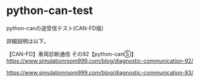 # python-can-test

python-canの送受信テスト(CAN-FD版)

詳細説明は以下。

【CAN-FD】車両診断通信 その92【python-can⑤】  
https://www.simulationroom999.com/blog/diagnostic-communication-92/

https://www.simulationroom999.com/blog/diagnostic-communication-93/

